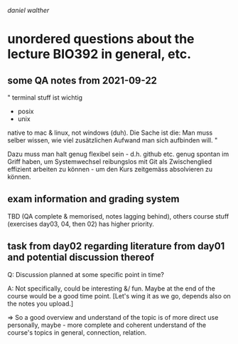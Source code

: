 _daniel walther_

# unordered questions about the lecture BIO392 in general, etc.

## some QA notes from 2021-09-22

"
terminal stuff ist wichtig
- posix
- unix

native to mac & linux, not windows (duh).
Die Sache ist die: Man muss selber wissen, wie viel zusätzlichen Aufwand man sich aufbinden will.
"

Dazu muss man halt genug flexibel sein - d.h. github etc. genug spontan im Griff haben, um Systemwechsel reibungslos mit Git als Zwischenglied effizient arbeiten zu können - um den Kurs zeitgemäss absolvieren zu können.

## exam information and grading system

TBD (QA complete & memorised, notes lagging behind), others course stuff (exercises day03, 04, then 02) has higher priority.

## task from day02 regarding literature from day01 and potential discussion thereof

Q: Discussion planned at some specific point in time?

A: Not specifically, could be interesting &/ fun. Maybe at the end of the course would be a good time point. \[Let's wing it as we go, depends also on the notes you upload.\]

=> So a good overview and understand of the topic is of more direct use personally, maybe - more complete and coherent understand of the course's topics in general, connection, relation.
